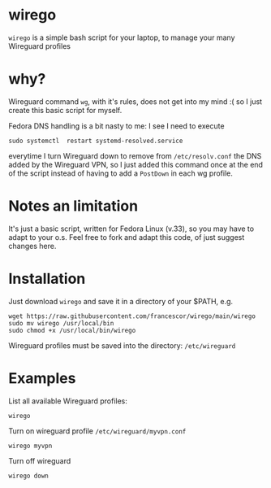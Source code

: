 # wirego

`wirego` is a simple bash script for your laptop, to manage your many Wireguard profiles


# why?

Wireguard command `wg`, with it's rules, does not get into my mind :(  so I just create this basic script for myself.

Fedora DNS handling is a bit nasty to me: I see I need to execute 

```
sudo systemctl  restart systemd-resolved.service
```
everytime I turn Wireguard down to remove from `/etc/resolv.conf` the DNS added by the Wireguard VPN, so 
I just added this command once at the end of the script instead of having to add a `PostDown` in each wg profile.


# Notes an limitation

It's just a basic script, written for Fedora Linux (v.33), so you may have to adapt to your o.s.
Feel free to fork and adapt this code, of just suggest changes here.

# Installation

Just download `wirego` and save it in a directory of your $PATH, e.g.

```
wget https://raw.githubusercontent.com/francescor/wirego/main/wirego
sudo mv wirego /usr/local/bin
sudo chmod +x /usr/local/bin/wirego
```

Wireguard profiles must be saved into the directory: `/etc/wireguard`

# Examples

List all available Wireguard profiles:

`wirego`

Turn on wireguard profile `/etc/wireguard/myvpn.conf`

`wirego myvpn`

Turn off wireguard

`wirego down`

